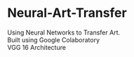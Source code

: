 # Neural-Art-Transfer

Using Neural Networks to Transfer Art.<br>
Built using Google Colaboratory <br>
VGG 16 Architecture
